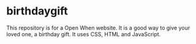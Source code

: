 # birthdaygift
This repository is for a Open When website. It is a good way to give your loved one, a birthday gift. It uses CSS, HTML and JavaScript.
